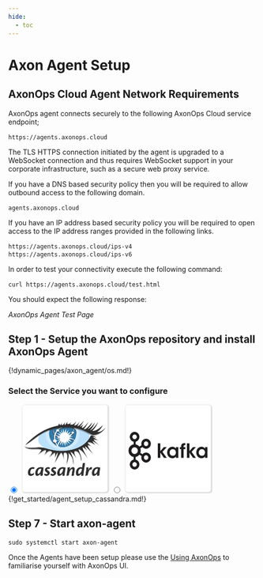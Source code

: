 ```yaml
---
hide:
  - toc
---
```


# Axon Agent Setup
<!-- ![](agent_steps.png) -->

## AxonOps Cloud Agent Network Requirements

AxonOps agent connects securely to the following AxonOps Cloud service endpoint;

``` { .bash .no-copy }
https://agents.axonops.cloud
```

The TLS HTTPS connection initiated by the agent is upgraded to a WebSocket connection and thus requires WebSocket support in your corporate infrastructure, such as a secure web proxy service.

If you have a DNS based security policy then you will be required to allow outbound access to the following domain.

``` { .bash .no-copy }
agents.axonops.cloud
```

If you have an IP address based security policy you will be required to open access to the IP address ranges provided in the following links.

``` { .bash .no-copy }
https://agents.axonops.cloud/ips-v4
https://agents.axonops.cloud/ips-v6
```

In order to test your connectivity execute the following command:

``` { .bash .copy }
curl https://agents.axonops.cloud/test.html
```

You should expect the following response:

*AxonOps Agent Test Page*

## Step 1 - Setup the AxonOps repository and install AxonOps Agent

{!dynamic_pages/axon_agent/os.md!}

### Select the Service you want to configure 
<label>
  <input type="radio" id="Cassandra" name="Service" onChange="updateService()" checked=true />
  <img src="/get_started/cassandra.png" class="skip-lightbox" width="180px" height="180px">
</label>
<label>
  <input type="radio" id="Kafka" name="Service" onChange="updateService()" />
  <img src="/get_started/kafka.png" class="skip-lightbox" width="180px" height="180px">
</label>

<div id="CassandraDiv" name="service_div">
    {!get_started/agent_setup_cassandra.md!}
</div>

<div id="KafkaDiv" name="service_div" style="display:none">
    {!get_started/agent_setup_kafka.md!}
</div>

## Step 7 - Start axon-agent

```
sudo systemctl start axon-agent
```

Once the Agents have been setup please use the [Using AxonOps](/cluster/cluster-overview/) to familiarise yourself with AxonOps UI.